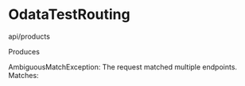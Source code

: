 # OdataTestRouting


api/products

Produces

AmbiguousMatchException: The request matched multiple endpoints. Matches:
